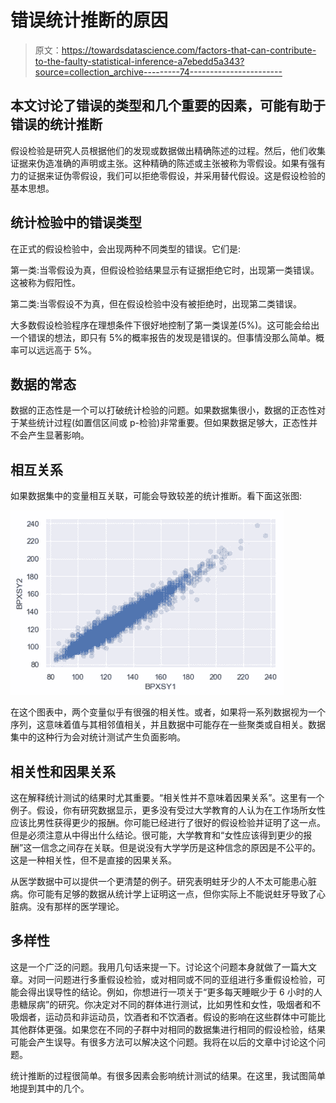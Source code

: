 # 错误统计推断的原因

> 原文：<https://towardsdatascience.com/factors-that-can-contribute-to-the-faulty-statistical-inference-a7ebedd5a343?source=collection_archive---------74----------------------->

## 本文讨论了错误的类型和几个重要的因素，可能有助于错误的统计推断

假设检验是研究人员根据他们的发现或数据做出精确陈述的过程。然后，他们收集证据来伪造准确的声明或主张。这种精确的陈述或主张被称为零假设。如果有强有力的证据来证伪零假设，我们可以拒绝零假设，并采用替代假设。这是假设检验的基本思想。

## 统计检验中的错误类型

在正式的假设检验中，会出现两种不同类型的错误。它们是:

第一类:当零假设为真，但假设检验结果显示有证据拒绝它时，出现第一类错误。这被称为假阳性。

第二类:当零假设不为真，但在假设检验中没有被拒绝时，出现第二类错误。

大多数假设检验程序在理想条件下很好地控制了第一类误差(5%)。这可能会给出一个错误的想法，即只有 5%的概率报告的发现是错误的。但事情没那么简单。概率可以远远高于 5%。

## 数据的常态

数据的正态性是一个可以打破统计检验的问题。如果数据集很小，数据的正态性对于某些统计过程(如置信区间或 p-检验)非常重要。但如果数据足够大，正态性并不会产生显著影响。

## 相互关系

如果数据集中的变量相互关联，可能会导致较差的统计推断。看下面这张图:

![](img/df50c5ed0d7997dfcc17768aa9c441b4.png)

在这个图表中，两个变量似乎有很强的相关性。或者，如果将一系列数据视为一个序列，这意味着值与其相邻值相关，并且数据中可能存在一些聚类或自相关。数据集中的这种行为会对统计测试产生负面影响。

## 相关性和因果关系

这在解释统计测试的结果时尤其重要。“相关性并不意味着因果关系”。这里有一个例子。假设，你有研究数据显示，更多没有受过大学教育的人认为在工作场所女性应该比男性获得更少的报酬。你可能已经进行了很好的假设检验并证明了这一点。但是必须注意从中得出什么结论。很可能，大学教育和“女性应该得到更少的报酬”这一信念之间存在关联。但是说没有大学学历是这种信念的原因是不公平的。这是一种相关性，但不是直接的因果关系。

从医学数据中可以提供一个更清楚的例子。研究表明蛀牙少的人不太可能患心脏病。你可能有足够的数据从统计学上证明这一点，但你实际上不能说蛀牙导致了心脏病。没有那样的医学理论。

## 多样性

这是一个广泛的问题。我用几句话来提一下。讨论这个问题本身就做了一篇大文章。对同一问题进行多重假设检验，或对相同或不同的亚组进行多重假设检验，可能会得出误导性的结论。例如，你想进行一项关于“更多每天睡眠少于 6 小时的人患糖尿病”的研究。你决定对不同的群体进行测试，比如男性和女性，吸烟者和不吸烟者，运动员和非运动员，饮酒者和不饮酒者。假设的影响在这些群体中可能比其他群体更强。如果您在不同的子群中对相同的数据集进行相同的假设检验，结果可能会产生误导。有很多方法可以解决这个问题。我将在以后的文章中讨论这个问题。

统计推断的过程很简单。有很多因素会影响统计测试的结果。在这里，我试图简单地提到其中的几个。
